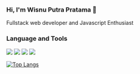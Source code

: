 ### Hi, I'm Wisnu Putra Pratama 👋

Fullstack web developer and Javascript Enthusiast

### Language and Tools

<img src="https://img.icons8.com/color/48/000000/javascript.png"/> <img src="https://img.icons8.com/color/48/000000/react-native.png"/> <img src="https://img.icons8.com/color/48/000000/nodejs.png"/> <img src="https://img.icons8.com/color/48/000000/mongodb.png"/>

[![Top Langs](https://github-readme-stats.vercel.app/api/top-langs/?username=wisnupratama24)](https://github.com/anuraghazra/github-readme-stats)


<!--
**wisnupratama24/wisnupratama24** is a ✨ _special_ ✨ repository because its `README.md` (this file) appears on your GitHub profile.
- 🔭 I’m currently working on ...
- 🌱 I’m currently learning ...
- 👯 I’m looking to collaborate on ...
- 🤔 I’m looking for help with ...
- 💬 Ask me about ...
- 📫 How to reach me: ...
- 😄 Pronouns: ...
- ⚡ Fun fact: ...
-->
